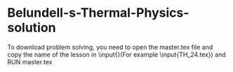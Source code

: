 # Belundell-s-Thermal-Physics-solution
To download problem solving, you need to open the master.tex file and copy the name of the lesson in \input{}(For example \input{TH_24.tex})  and RUN master.tex
